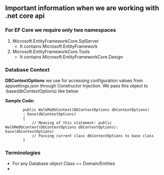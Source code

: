 ## Important information when we are working with .net core api

### For EF Core we require only two namespaces
1. Microsoft.EntityFrameworkCore.SqlServer
   - It contains Microsoft.EntityFramework
2. Microsoft.EntityFrameworkCore.Tools
   - It contains Microsoft.EntityFrameworkCore.Design

### Database Context
**DBContextOptions** we use for accessing configuration values from appsettings.json through Constructor Injection.
We pass this object to :base(dbContextOptions) like below

**Sample Code:**
```
        public WalkMeDbContext(DbContextOptions dbContextOptions) 
        : base(dbContextOptions)
        {
            // Meaning of this statement: public WalkMeDbContext(DbContextOptions dbContextOptions): base(dbContextOptions)
            // Passing current class dbContextOptions to base class
        }
```

### Terminologies
 - For any Database object Class == Domain/Entities
 - 

